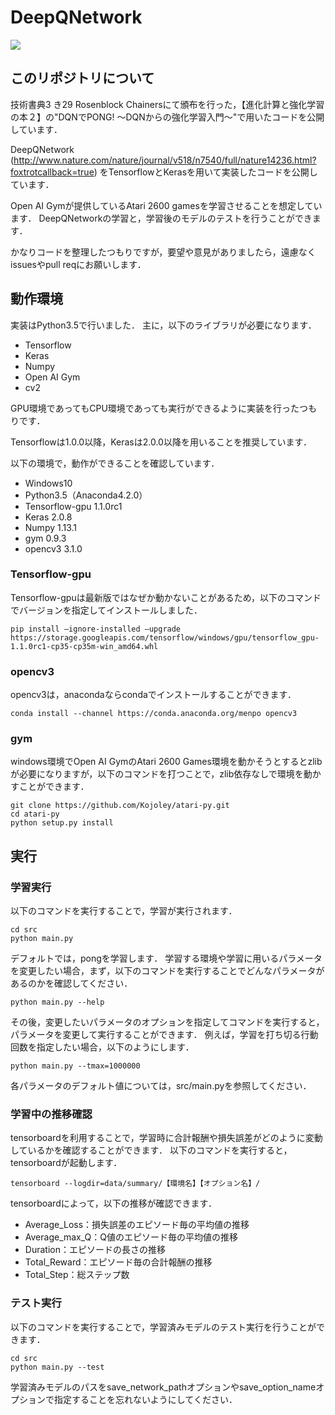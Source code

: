 # DeepQNetwork

[![](http://img.youtube.com/vi/P5CbaNMBV9s/0.jpg)](https://www.youtube.com/watch?v=P5CbaNMBV9s)

## このリポジトリについて
技術書典3 き29 Rosenblock Chainersにて頒布を行った，【進化計算と強化学習の本２】の"DQNでPONG! 〜DQNからの強化学習入門〜"で用いたコードを公開しています．

DeepQNetwork
(http://www.nature.com/nature/journal/v518/n7540/full/nature14236.html?foxtrotcallback=true)
をTensorflowとKerasを用いて実装したコードを公開しています．

Open AI Gymが提供しているAtari 2600 gamesを学習させることを想定しています．
DeepQNetworkの学習と，学習後のモデルのテストを行うことができます．

かなりコードを整理したつもりですが，要望や意見がありましたら，遠慮なくissuesやpull reqにお願いします．

## 動作環境
実装はPython3.5で行いました．
主に，以下のライブラリが必要になります．
* Tensorflow
* Keras
* Numpy
* Open AI Gym
* cv2

GPU環境であってもCPU環境であっても実行ができるように実装を行ったつもりです．

Tensorflowは1.0.0以降，Kerasは2.0.0以降を用いることを推奨しています．

以下の環境で，動作ができることを確認しています．
* Windows10
* Python3.5（Anaconda4.2.0）
* Tensorflow-gpu 1.1.0rc1
* Keras 2.0.8
* Numpy 1.13.1
* gym 0.9.3
* opencv3 3.1.0

### Tensorflow-gpu
Tensorflow-gpuは最新版ではなぜか動かないことがあるため，以下のコマンドでバージョンを指定してインストールしました．
```
pip install –ignore-installed –upgrade https://storage.googleapis.com/tensorflow/windows/gpu/tensorflow_gpu-1.1.0rc1-cp35-cp35m-win_amd64.whl
```

### opencv3
opencv3は，anacondaならcondaでインストールすることができます．
```
conda install --channel https://conda.anaconda.org/menpo opencv3
```

### gym
windows環境でOpen AI GymのAtari 2600 Games環境を動かそうとするとzlibが必要になりますが，以下のコマンドを打つことで，zlib依存なしで環境を動かすことができます．
```
git clone https://github.com/Kojoley/atari-py.git
cd atari-py
python setup.py install
```

## 実行
### 学習実行
以下のコマンドを実行することで，学習が実行されます．
```
cd src
python main.py
```

デフォルトでは，pongを学習します．
学習する環境や学習に用いるパラメータを変更したい場合，まず，以下のコマンドを実行することでどんなパラメータがあるのかを確認してください．
```
python main.py --help
```

その後，変更したいパラメータのオプションを指定してコマンドを実行すると，パラメータを変更して実行することができます．
例えば，学習を打ち切る行動回数を指定したい場合，以下のようにします．
```
python main.py --tmax=1000000
```

各パラメータのデフォルト値については，src/main.pyを参照してください．

### 学習中の推移確認
tensorboardを利用することで，学習時に合計報酬や損失誤差がどのように変動しているかを確認することができます．
以下のコマンドを実行すると，tensorboardが起動します．
```
tensorboard --logdir=data/summary/【環境名】【オプション名】/
```
tensorboardによって，以下の推移が確認できます．
* Average_Loss：損失誤差のエピソード毎の平均値の推移
* Average_max_Q：Q値のエピソード毎の平均値の推移
* Duration：エピソードの長さの推移
* Total_Reward：エピソード毎の合計報酬の推移
* Total_Step：総ステップ数

### テスト実行
以下のコマンドを実行することで，学習済みモデルのテスト実行を行うことができます．
```
cd src
python main.py --test
```
学習済みモデルのパスをsave_network_pathオプションやsave_option_nameオプションで指定することを忘れないようにしてください．
